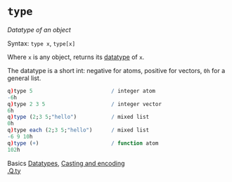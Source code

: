 # `type`




_Datatype of an object_

Syntax: `type x`, `type[x]` 

Where `x` is any object, returns its [datatype](../basics/datatypes.md) of `x`.

The datatype is a short int: negative for atoms, positive for vectors, `0h` for a general list.

```q
q)type 5                         / integer atom
-6h   
q)type 2 3 5                     / integer vector
6h   
q)type (2;3 5;"hello")           / mixed list
0h
q)type each (2;3 5;"hello")      / mixed list
-6 9 10h
q)type (+)                       / function atom
102h
```

<i class="far fa-hand-point-right"></i> 
Basics [Datatypes](../basics/datatypes.md), 
[Casting and encoding](/basics/casting)  
[.Q.ty](dotq.md#qty-type)


